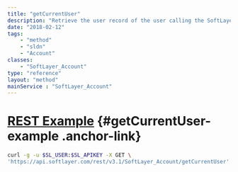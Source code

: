 ```yaml
---
title: "getCurrentUser"
description: "Retrieve the user record of the user calling the SoftLayer API. "
date: "2018-02-12"
tags:
    - "method"
    - "sldn"
    - "Account"
classes:
    - "SoftLayer_Account"
type: "reference"
layout: "method"
mainService : "SoftLayer_Account"
---
```


# [REST Example](#getCurrentUser-example) <a href="/article/rest/"><i class="fas fa-question"></i></a> {#getCurrentUser-example .anchor-link} 
```bash
curl -g -u $SL_USER:$SL_APIKEY -X GET \
'https://api.softlayer.com/rest/v3.1/SoftLayer_Account/getCurrentUser'
```
